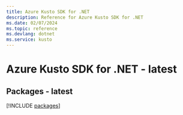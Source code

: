 ```yaml
---
title: Azure Kusto SDK for .NET
description: Reference for Azure Kusto SDK for .NET
ms.date: 02/07/2024
ms.topic: reference
ms.devlang: dotnet
ms.service: kusto
---
```

# Azure Kusto SDK for .NET - latest
## Packages - latest
[!INCLUDE [packages](kusto-index.md)]